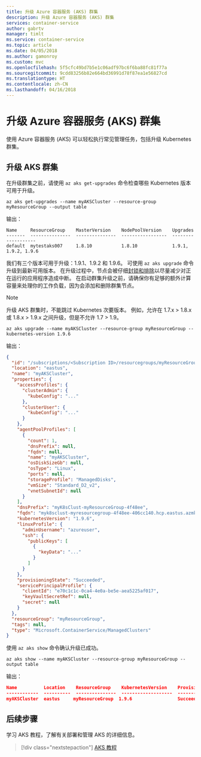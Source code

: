 ```yaml
---
title: 升级 Azure 容器服务 (AKS) 群集
description: 升级 Azure 容器服务 (AKS) 群集
services: container-service
author: gabrtv
manager: timlt
ms.service: container-service
ms.topic: article
ms.date: 04/05/2018
ms.author: gamonroy
ms.custom: mvc
ms.openlocfilehash: 5f5cfc49bd7b5e1c06adf97bc6f6ba88fc81f77a
ms.sourcegitcommit: 9cdd83256b82e664bd36991d78f87ea1e56827cd
ms.translationtype: HT
ms.contentlocale: zh-CN
ms.lasthandoff: 04/16/2018
---
```

# <a name="upgrade-an-azure-container-service-aks-cluster"></a>升级 Azure 容器服务 (AKS) 群集

使用 Azure 容器服务 (AKS) 可以轻松执行常见管理任务，包括升级 Kubernetes 群集。

## <a name="upgrade-an-aks-cluster"></a>升级 AKS 群集

在升级群集之前，请使用 `az aks get-upgrades` 命令检查哪些 Kubernetes 版本可用于升级。

```azurecli-interactive
az aks get-upgrades --name myAKSCluster --resource-group myResourceGroup --output table
```

输出：

```console
Name     ResourceGroup    MasterVersion    NodePoolVersion    Upgrades
-------  ---------------  ---------------  -----------------  -------------------
default  mytestaks007     1.8.10           1.8.10             1.9.1, 1.9.2, 1.9.6
```

我们有三个版本可用于升级：1.9.1、1.9.2 和 1.9.6。 可使用 `az aks upgrade` 命令升级到最新可用版本。  在升级过程中，节点会被仔细[封锁和排除][kubernetes-drain]以尽量减少对正在运行的应用程序造成中断。  在启动群集升级之前，请确保你有足够的额外计算容量来处理你的工作负载，因为会添加和删除群集节点。

> [!NOTE]
> 升级 AKS 群集时，不能跳过 Kubernetes 次要版本。 例如，允许在 1.7.x > 1.8.x 或 1.8.x > 1.9.x 之间升级，但是不允许 1.7 > 1.9。

```azurecli-interactive
az aks upgrade --name myAKSCluster --resource-group myResourceGroup --kubernetes-version 1.9.6
```

输出：

```json
{
  "id": "/subscriptions/<Subscription ID>/resourcegroups/myResourceGroup/providers/Microsoft.ContainerService/managedClusters/myAKSCluster",
  "location": "eastus",
  "name": "myAKSCluster",
  "properties": {
    "accessProfiles": {
      "clusterAdmin": {
        "kubeConfig": "..."
      },
      "clusterUser": {
        "kubeConfig": "..."
      }
    },
    "agentPoolProfiles": [
      {
        "count": 1,
        "dnsPrefix": null,
        "fqdn": null,
        "name": "myAKSCluster",
        "osDiskSizeGb": null,
        "osType": "Linux",
        "ports": null,
        "storageProfile": "ManagedDisks",
        "vmSize": "Standard_D2_v2",
        "vnetSubnetId": null
      }
    ],
    "dnsPrefix": "myK8sClust-myResourceGroup-4f48ee",
    "fqdn": "myk8sclust-myresourcegroup-4f48ee-406cc140.hcp.eastus.azmk8s.io",
    "kubernetesVersion": "1.9.6",
    "linuxProfile": {
      "adminUsername": "azureuser",
      "ssh": {
        "publicKeys": [
          {
            "keyData": "..."
          }
        ]
      }
    },
    "provisioningState": "Succeeded",
    "servicePrincipalProfile": {
      "clientId": "e70c1c1c-0ca4-4e0a-be5e-aea5225af017",
      "keyVaultSecretRef": null,
      "secret": null
    }
  },
  "resourceGroup": "myResourceGroup",
  "tags": null,
  "type": "Microsoft.ContainerService/ManagedClusters"
}
```

使用 `az aks show` 命令确认升级已成功。

```azurecli-interactive
az aks show --name myAKSCluster --resource-group myResourceGroup --output table
```

输出：

```json
Name          Location    ResourceGroup    KubernetesVersion    ProvisioningState    Fqdn
------------  ----------  ---------------  -------------------  -------------------  ----------------------------------------------------------------
myAKSCluster  eastus     myResourceGroup  1.9.6                 Succeeded            myk8sclust-myresourcegroup-3762d8-2f6ca801.hcp.eastus.azmk8s.io
```

## <a name="next-steps"></a>后续步骤

学习 AKS 教程，了解有关部署和管理 AKS 的详细信息。

> [!div class="nextstepaction"]
> [AKS 教程][aks-tutorial-prepare-app]

<!-- LINKS - external -->
[kubernetes-drain]: https://kubernetes.io/docs/tasks/administer-cluster/safely-drain-node/

<!-- LINKS - internal -->
[aks-tutorial-prepare-app]: ./tutorial-kubernetes-prepare-app.md